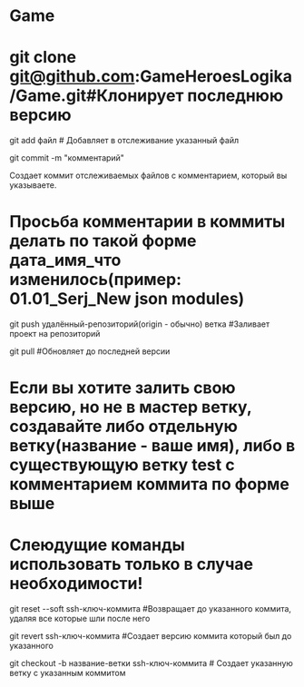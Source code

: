 # Game

# git clone git@github.com:GameHeroesLogika/Game.git#Клонирует последнюю версию

git add файл # Добавляет в отслеживание указанный файл

git commit -m "комментарий"

Создает коммит отслеживаемых файлов с комментарием, который вы указываете. 

# Просьба комментарии в коммиты делать по такой форме  дата_имя_что изменилось(пример: 01.01_Serj_New json modules)

git push удалённый-репозиторий(origin - обычно) ветка #Заливает проект на репозиторий 

git pull #Обновляет до последней версии

# Если вы хотите залить свою версию, но не в мастер ветку, создавайте либо отдельную ветку(название - ваше имя), либо в существующую ветку test с комментарием коммита по форме выше

# Слеюдущие команды использовать только в случае необходимости!

git reset --soft ssh-ключ-коммита #Возвращает до указанного коммита, удаляя все которые шли после него

git revert ssh-ключ-коммита #Создает версию коммита который был до указанного

git checkout -b название-ветки ssh-ключ-коммита # Создает указанную ветку с указанным коммитом



